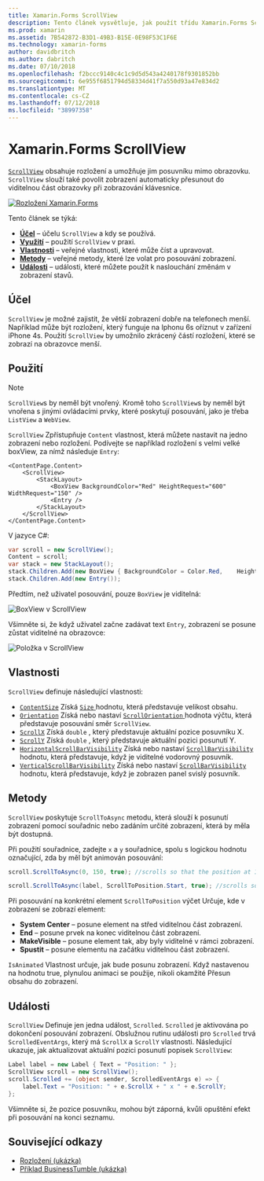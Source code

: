 ```yaml
---
title: Xamarin.Forms ScrollView
description: Tento článek vysvětluje, jak použít třídu Xamarin.Forms ScrollView prezentovat rozložení, který se nemůže vejít na právě jednu obrazovku a obsahem uvolnilo místo pro klávesnici.
ms.prod: xamarin
ms.assetid: 7B542872-B3D1-49B3-B15E-0E98F53C1F6E
ms.technology: xamarin-forms
author: davidbritch
ms.author: dabritch
ms.date: 07/10/2018
ms.openlocfilehash: f2bccc9140c4c1c9d5d543a4240178f9301852bb
ms.sourcegitcommit: 6e955f6851794d58334d41f7a550d93a47e834d2
ms.translationtype: MT
ms.contentlocale: cs-CZ
ms.lasthandoff: 07/12/2018
ms.locfileid: "38997358"
---
```

# <a name="xamarinforms-scrollview"></a>Xamarin.Forms ScrollView

[`ScrollView`](xref:Xamarin.Forms.ScrollView) obsahuje rozložení a umožňuje jim posuvníku mimo obrazovku. `ScrollView` slouží také povolit zobrazení automaticky přesunout do viditelnou část obrazovky při zobrazování klávesnice.

[![](scroll-view-images/layouts-sml.png "Rozložení Xamarin.Forms")](scroll-view-images/layouts.png#lightbox "rozložení Xamarin.Forms")

Tento článek se týká:

- **[Účel](#Purpose)**  &ndash; účelu `ScrollView` a kdy se používá.
- **[Využití](#Usage)**  &ndash; použití `ScrollView` v praxi.
- **[Vlastnosti](#Properties)**  &ndash; veřejné vlastnosti, které může číst a upravovat.
- **[Metody](#Methods)**  &ndash; veřejné metody, které lze volat pro posouvání zobrazení.
- **[Události](#Events)**  &ndash; události, které můžete použít k naslouchání změnám v zobrazení stavů.

## <a name="purpose"></a>Účel

`ScrollView` je možné zajistit, že větší zobrazení dobře na telefonech menší. Například může být rozložení, který funguje na Iphonu 6s oříznut v zařízení iPhone 4s. Použití `ScrollView` by umožnilo zkrácený částí rozložení, které se zobrazí na obrazovce menší.

## <a name="usage"></a>Použití

> [!NOTE]
> `ScrollView`s by neměl být vnořený. Kromě toho `ScrollView`s by neměl být vnořena s jinými ovládacími prvky, které poskytují posouvání, jako je třeba `ListView` a `WebView`.

`ScrollView` Zpřístupňuje `Content` vlastnost, která můžete nastavit na jedno zobrazení nebo rozložení. Podívejte se například rozložení s velmi velké boxView, za nímž následuje `Entry`:

```xaml
<ContentPage.Content>
    <ScrollView>
        <StackLayout>
            <BoxView BackgroundColor="Red" HeightRequest="600" WidthRequest="150" />
            <Entry />
        </StackLayout>
    </ScrollView>
</ContentPage.Content>
```

V jazyce C#:

```csharp
var scroll = new ScrollView();
Content = scroll;
var stack = new StackLayout();
stack.Children.Add(new BoxView { BackgroundColor = Color.Red,    HeightRequest = 600, WidthRequest = 600 });
stack.Children.Add(new Entry());
```

Předtím, než uživatel posouvání, pouze `BoxView` je viditelná:

![](scroll-view-images/scroll-start.png "BoxView v ScrollView")

Všimněte si, že když uživatel začne zadávat text `Entry`, zobrazení se posune zůstat viditelné na obrazovce:

![](scroll-view-images/scroll-end.png "Položka v ScrollView")

## <a name="properties"></a>Vlastnosti

`ScrollView` definuje následující vlastnosti:

- [`ContentSize`](xref:Xamarin.Forms.ScrollView.ContentSizeProperty) Získá [ `Size` ](xref:Xamarin.Forms.Size) hodnotu, která představuje velikost obsahu.
- [`Orientation`](xref:Xamarin.Forms.ScrollView.OrientationProperty) Získá nebo nastaví [ `ScrollOrientation` ](xref:Xamarin.Forms.ScrollOrientation) hodnota výčtu, která představuje posouvání směr `ScrollView`.
- [`ScrollX`](xref:Xamarin.Forms.ScrollView.ScrollXProperty) Získá `double` , který představuje aktuální pozice posuvníku X.
- [`ScrollY`](xref:Xamarin.Forms.ScrollView.ScrollYProperty) Získá `double` , který představuje aktuální pozici posunutí Y.
- [`HorizontalScrollBarVisibility`](xref:Xamarin.Forms.ScrollView.HorizontalScrollBarVisibilityProperty) Získá nebo nastaví [ `ScrollBarVisibility` ](xref:Xamarin.Forms.ScrollBarVisibility) hodnotu, která představuje, když je viditelné vodorovný posuvník.
- [`VerticalScrollBarVisibility`](xref:Xamarin.Forms.ScrollView.VerticalScrollBarVisibilityProperty) Získá nebo nastaví [ `ScrollBarVisibility` ](xref:Xamarin.Forms.ScrollBarVisibility) hodnotu, která představuje, když je zobrazen panel svislý posuvník.

## <a name="methods"></a>Metody

`ScrollView` poskytuje `ScrollToAsync` metodu, která slouží k posunutí zobrazení pomocí souřadnic nebo zadáním určité zobrazení, která by měla být dostupná.

Při použití souřadnice, zadejte `x` a `y` souřadnice, spolu s logickou hodnotu označující, zda by měl být animován posouvání:

```csharp
scroll.ScrollToAsync(0, 150, true); //scrolls so that the position at 150px from the top is visible

scroll.ScrollToAsync(label, ScrollToPosition.Start, true); //scrolls so that the label is at the start of the list
```

Při posouvání na konkrétní element `ScrollToPosition` výčet Určuje, kde v zobrazení se zobrazí element:

- **System Center** &ndash; posune element na střed viditelnou část zobrazení.
- **End** &ndash; posune prvek na konec viditelnou část zobrazení.
- **MakeVisible** &ndash; posune element tak, aby byly viditelné v rámci zobrazení.
- **Spustit** &ndash; posune elementu na začátku viditelnou část zobrazení.

`IsAnimated` Vlastnost určuje, jak bude posunu zobrazení. Když nastavenou na hodnotu true, plynulou animaci se použije, nikoli okamžité Přesun obsahu do zobrazení.

## <a name="events"></a>Události

`ScrollView` Definuje jen jedna událost, `Scrolled`. `Scrolled` je aktivována po dokončení posouvání zobrazení. Obslužnou rutinu události pro `Scrolled` trvá `ScrolledEventArgs`, který má `ScrollX` a `ScrollY` vlastnosti. Následující ukazuje, jak aktualizovat aktuální pozici posunutí popisek `ScrollView`:

```csharp
Label label = new Label { Text = "Position: " };
ScrollView scroll = new ScrollView();
scroll.Scrolled += (object sender, ScrolledEventArgs e) => {
    label.Text = "Position: " + e.ScrollX + " x " + e.ScrollY;
};
```

Všimněte si, že pozice posuvníku, mohou být záporná, kvůli opuštění efekt při posouvání na konci seznamu.


## <a name="related-links"></a>Související odkazy

- [Rozložení (ukázka)](https://developer.xamarin.com/samples/xamarin-forms/UserInterface/Layout/)
- [Příklad BusinessTumble (ukázka)](https://developer.xamarin.com/samples/xamarin-forms/UserInterface/BusinessTumble/)
